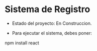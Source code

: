 <h1>Sistema de Registro</h1>

- Estado del proyecto: En Construccion.

- Para ejecutar el sistema, debes poner:

npm install react

